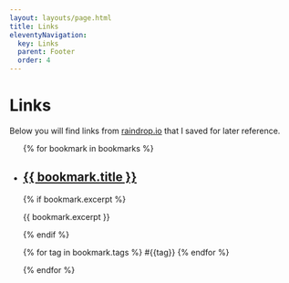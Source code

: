 ```yaml
---
layout: layouts/page.html
title: Links
eleventyNavigation:
  key: Links
  parent: Footer
  order: 4
---
```


# Links

Below you will find links from [raindrop.io](https://raindrop.io) that I saved for later reference.

<ul class="stack list">
{% for bookmark in bookmarks %}
  <li>
    <h2>
      <a href="{{bookmark.url}}">{{ bookmark.title }}</a>
    </h2>
    {% if bookmark.excerpt %}<p class="bookmark-excerpt">{{ bookmark.excerpt }}</p>{% endif %}
  <p class="bookmark-tags">{% for tag in bookmark.tags %} #{{tag}} {% endfor %}</p>
  </li>
{% endfor %}
</ol>
